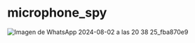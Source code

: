 # microphone_spy
![Imagen de WhatsApp 2024-08-02 a las 20 38 25_fba870e9](https://github.com/user-attachments/assets/5a2869dc-6951-492e-83a7-e4e114593857)
